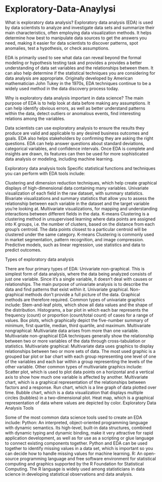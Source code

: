 # Exploratory-Data-Anaylysi
What is exploratory data analysis?
Exploratory data analysis (EDA) is used by data scientists to analyze and investigate data sets and summarize their main characteristics, often employing data visualization methods. It helps determine how best to manipulate data sources to get the answers you need, making it easier for data scientists to discover patterns, spot anomalies, test a hypothesis, or check assumptions.

EDA is primarily used to see what data can reveal beyond the formal modeling or hypothesis testing task and provides a provides a better understanding of data set variables and the relationships between them. It can also help determine if the statistical techniques you are considering for data analysis are appropriate. Originally developed by American mathematician John Tukey in the 1970s, EDA techniques continue to be a widely used method in the data discovery process today.

Why is exploratory data analysis important in data science?
The main purpose of EDA is to help look at data before making any assumptions. It can help identify obvious errors, as well as better understand patterns within the data, detect outliers or anomalous events, find interesting relations among the variables.

Data scientists can use exploratory analysis to ensure the results they produce are valid and applicable to any desired business outcomes and goals. EDA also helps stakeholders by confirming they are asking the right questions. EDA can help answer questions about standard deviations, categorical variables, and confidence intervals. Once EDA is complete and insights are drawn, its features can then be used for more sophisticated data analysis or modeling, including machine learning.

Exploratory data analysis tools
Specific statistical functions and techniques you can perform with EDA tools include:

Clustering and dimension reduction techniques, which help create graphical displays of high-dimensional data containing many variables.
Univariate visualization of each field in the raw dataset, with summary statistics.
Bivariate visualizations and summary statistics that allow you to assess the relationship between each variable in the dataset and the target variable you’re looking at.
Multivariate visualizations, for mapping and understanding interactions between different fields in the data.
K-means Clustering is a clustering method in unsupervised learning where data points are assigned into K groups, i.e. the number of clusters, based on the distance from each group’s centroid. The data points closest to a particular centroid will be clustered under the same category. K-means Clustering is commonly used in market segmentation, pattern recognition, and image compression.
Predictive models, such as linear regression, use statistics and data to predict outcomes.

Types of exploratory data analysis

There are four primary types of EDA:
Univariate non-graphical. This is simplest form of data analysis, where the data being analyzed consists of just one variable. Since it’s a single variable, it doesn’t deal with causes or relationships. The main purpose of univariate analysis is to describe the data and find patterns that exist within it.
Univariate graphical. Non-graphical methods don’t provide a full picture of the data. Graphical methods are therefore required. Common types of univariate graphics include:
Stem-and-leaf plots, which show all data values and the shape of the distribution.
Histograms, a bar plot in which each bar represents the frequency (count) or proportion (count/total count) of cases for a range of values.
Box plots, which graphically depict the five-number summary of minimum, first quartile, median, third quartile, and maximum.
Multivariate nongraphical: Multivariate data arises from more than one variable. Multivariate non-graphical EDA techniques generally show the relationship between two or more variables of the data through cross-tabulation or statistics.
Multivariate graphical: Multivariate data uses graphics to display relationships between two or more sets of data. The most used graphic is a grouped bar plot or bar chart with each group representing one level of one of the variables and each bar within a group representing the levels of the other variable.
Other common types of multivariate graphics include:
Scatter plot, which is used to plot data points on a horizontal and a vertical axis to show how much one variable is affected by another.
Multivariate chart, which is a graphical representation of the relationships between factors and a response.
Run chart, which is a line graph of data plotted over time.
Bubble chart, which is a data visualization that displays multiple circles (bubbles) in a two-dimensional plot.
Heat map, which is a graphical representation of data where values are depicted by color.
Exploratory Data Analysis Tools

Some of the most common data science tools used to create an EDA include:
Python: An interpreted, object-oriented programming language with dynamic semantics. Its high-level, built-in data structures, combined with dynamic typing and dynamic binding, make it very attractive for rapid application development, as well as for use as a scripting or glue language to connect existing components together. Python and EDA can be used together to identify missing values in a data set, which is important so you can decide how to handle missing values for machine learning.
R: An open-source programming language and free software environment for statistical computing and graphics supported by the R Foundation for Statistical Computing. The R language is widely used among statisticians in data science in developing statistical observations and data analysis.
